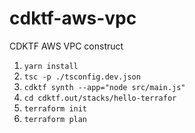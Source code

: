 # cdktf-aws-vpc
CDKTF AWS VPC construct
1. ```yarn install```
2. ```tsc -p ./tsconfig.dev.json```
3. ```cdktf synth --app="node src/main.js"```
4. ```cd cdktf.out/stacks/hello-terrafor```
5. ```terraform init```
6. ```terraform plan```
